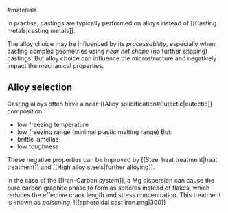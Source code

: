 #materials 

In practise, castings are typically performed on alloys instead of [[Casting metals|casting metals]].

The alloy choice may be influenced by its *processability*, especially when casting complex geometries using *near net shape* (no further shaping) castings. But alloy choice can influence the microstructure and negatively impact the mechanical properties.

## Alloy selection
Casting alloys often have a near-[[Alloy solidification#Eutectic|eutectic]] composition:
- low freezing temperature
- low freezing range (minimal plastic melting range)
But:
- brittle lamellae
- low toughness

These negative properties can be improved by [[Steel heat treatment|heat treatment]] and [[High alloy steels|further alloying]].

In the case of the [[Iron-Carbon system]], a $\mathrm{Mg}$ dispersion can cause the pure carbon graphite phase to form as spheres instead of flakes, which reduces the effective crack length and stress concentration. This treatment is known as *poisoning*.
![[spheroidal cast iron.png|300]]
